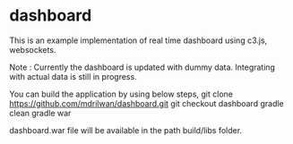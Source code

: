 # dashboard

This is an example implementation of real time dashboard using c3.js, websockets.

Note : Currently the dashboard is updated with dummy data. Integrating with actual data is still in progress.

You can build the application by using below steps,
git clone https://github.com/mdrilwan/dashboard.git
git checkout dashboard
gradle clean
gradle war

dashboard.war file will be available in the path build/libs folder.